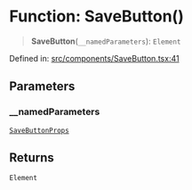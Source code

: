 # Function: SaveButton()

> **SaveButton**(`__namedParameters`): `Element`

Defined in: [src/components/SaveButton.tsx:41](https://github.com/laruss/react-text-game/blob/56d052e07c46af6beb5ea69677296eefae694e61/packages/ui/src/components/SaveButton.tsx#L41)

## Parameters

### \_\_namedParameters

[`SaveButtonProps`](../type-aliases/SaveButtonProps.md)

## Returns

`Element`
